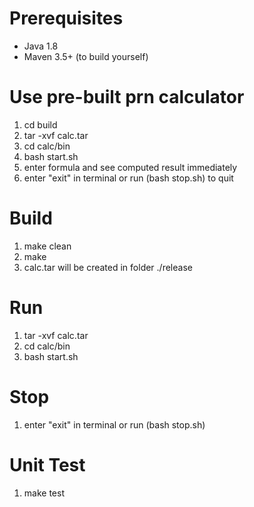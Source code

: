# Prerequisites
* Java 1.8
* Maven 3.5+ (to build yourself)

# Use pre-built prn calculator
1. cd build
2. tar -xvf calc.tar
3. cd calc/bin
4. bash start.sh
5. enter formula and see computed result immediately
6. enter "exit" in terminal or run (bash stop.sh) to quit

# Build
1. make clean
2. make
3. calc.tar will be created in folder ./release

# Run
1. tar -xvf calc.tar
2. cd calc/bin
3. bash start.sh

# Stop
1. enter "exit" in terminal or run (bash stop.sh)

# Unit Test
1. make test